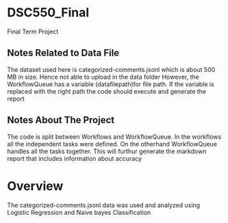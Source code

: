 # DSC550_Final
Final Term Project


## Notes Related to Data File

The dataset used here is categorized-comments.jsonl which is about 500 MB in size. Hence not able to upload in the data folder
However, the WorkflowQueue has a variable (datafilepath)for file path. If the variable is replaced with the right path the 
code should execute and generate the report

## Notes About The Project

The code is split between Workflows and WorkflowQueue. In the workflows all the independent tasks were defined. 
On the otherhand WorkflowQueue handles all the tasks together. This will furthur generate the markdown report that
includes information about accuracy

# Overview

The categorized-comments.jsonl data was used and analyzed using Logistic Regression and Naive bayes Classification

